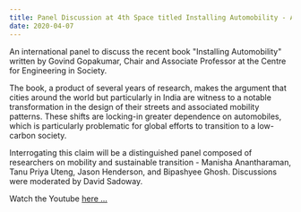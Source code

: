 ```yaml
---
title: Panel Discussion at 4th Space titled Installing Automobility - Author meets Reviewers
date: 2020-04-07
---
```


<!--more-->
An international panel to discuss the recent book "Installing Automobility" written by Govind Gopakumar, Chair and Associate Professor at the Centre for Engineering in Society. 

The book, a product of several years of research, makes the argument that cities around the world but particularly in India are witness to a notable transformation in the design of their streets and associated mobility patterns. These shifts are locking-in greater dependence on automobiles, which is particularly problematic for global efforts to transition to a low-carbon society. 

Interrogating this claim will be a distinguished panel composed of researchers on mobility and sustainable transition - Manisha Anantharaman, Tanu Priya Uteng, Jason Henderson, and Bipashyee Ghosh. Discussions were moderated by David Sadoway. <p align="justify">Watch the Youtube <a href="https://www.youtube.com/watch?v=DqOYdl5vwZw" target="_blank"> here ...</a> </p>